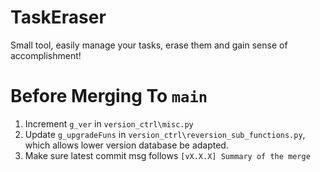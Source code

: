 # TaskEraser

Small tool, easily manage your tasks, erase them and gain sense of accomplishment!


# Before Merging To `main`

1. Increment `g_ver` in `version_ctrl\misc.py`
2. Update `g_upgradeFuns` in `version_ctrl\reversion_sub_functions.py`, which allows lower version database be adapted.
3. Make sure latest commit msg follows `[vX.X.X] Summary of the merge`
